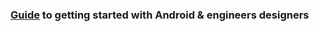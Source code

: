 ### [Guide](https://github.com/nstevens/androidguide/wiki) to getting started with Android & engineers designers
